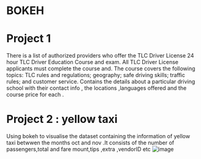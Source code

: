 # BOKEH

# Project 1
There is a list of authorized providers who offer the TLC Driver License 24 hour TLC 
Driver Education Course and exam. All TLC Driver License applicants must 
complete the course and. The course covers the following topics: TLC rules and 
regulations; geography; safe driving skills; traffic rules; and customer service. 
Contains the details about a particular driving school  with their contact info  , the 
locations ,languages offered and the course price for each . 

# Project 2 : yellow taxi 
Using bokeh to visualise the dataset containing the information of yellow taxi betwwen the months oct and nov .It consists of  the number of passengers,total and fare mount,tips ,extra ,vendorID etc
![image](https://github.com/user-attachments/assets/ec337cd4-766c-496b-b9b7-04d04a6bab12)

